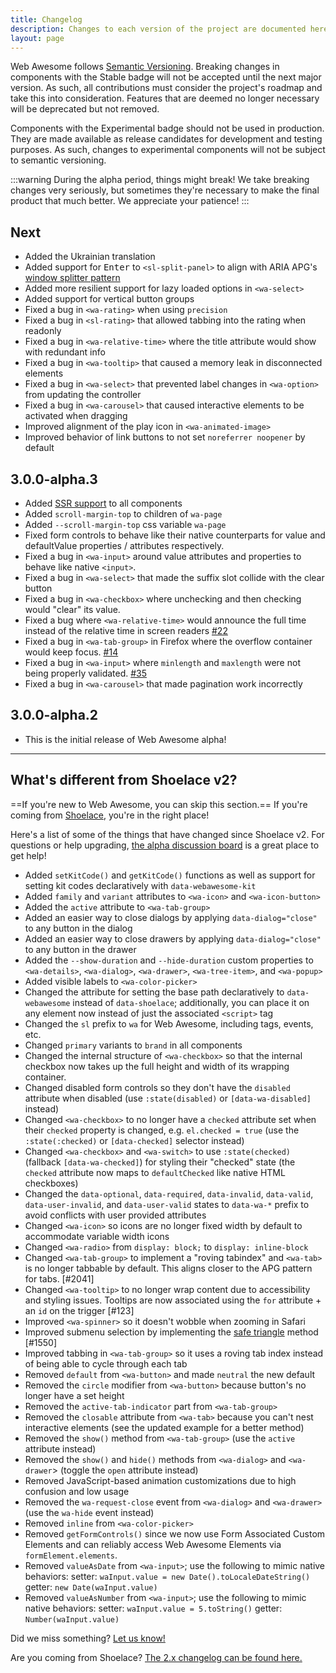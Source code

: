 ```yaml
---
title: Changelog
description: Changes to each version of the project are documented here.
layout: page
---
```


Web Awesome follows [Semantic Versioning](https://semver.org/). Breaking changes in components with the <wa-badge variant="brand" pill>Stable</wa-badge> badge will not be accepted until the next major version. As such, all contributions must consider the project's roadmap and take this into consideration. Features that are deemed no longer necessary will be deprecated but not removed.

Components with the <wa-badge variant="warning" pill>Experimental</wa-badge> badge should not be used in production. They are made available as release candidates for development and testing purposes. As such, changes to experimental components will not be subject to semantic versioning.

:::warning
During the alpha period, things might break! We take breaking changes very seriously, but sometimes they're necessary to make the final product that much better. We appreciate your patience!
:::

## Next

- Added the Ukrainian translation
- Added support for <kbd>Enter</kbd> to `<sl-split-panel>` to align with ARIA APG's [window splitter pattern](https://www.w3.org/WAI/ARIA/apg/patterns/windowsplitter/)
- Added more resilient support for lazy loaded options in `<wa-select>`
- Added support for vertical button groups
- Fixed a bug in `<wa-rating>` when using `precision`
- Fixed a bug in `<sl-rating>` that allowed tabbing into the rating when readonly
- Fixed a bug in `<wa-relative-time>` where the title attribute would show with redundant info
- Fixed a bug in `<wa-tooltip>` that caused a memory leak in disconnected elements
- Fixed a bug in `<wa-select>` that prevented label changes in `<wa-option>` from updating the controller
- Fixed a bug in `<wa-carousel>` that caused interactive elements to be activated when dragging
- Improved alignment of the play icon in `<wa-animated-image>`
- Improved behavior of link buttons to not set `noreferrer noopener` by default

## 3.0.0-alpha.3

- Added [SSR support](/docs/experimental/ssr/) to all components
- Added `scroll-margin-top` to children of `wa-page`
- Added `--scroll-margin-top` css variable `wa-page`
- Fixed form controls to behave like their native counterparts for value and defaultValue properties / attributes respectively.
- Fixed a bug in `<wa-input>` around value attributes and properties to behave like native `<input>`.
- Fixed a bug in `<wa-select>` that made the suffix slot collide with the clear button
- Fixed a bug in `<wa-checkbox>` where unchecking and then checking would "clear" its value.
- Fixed a bug where `<wa-relative-time>` would announce the full time instead of the relative time in screen readers [#22](https://github.com/shoelace-style/webawesome-alpha/issues/22)
- Fixed a bug in `<wa-tab-group>` in Firefox where the overflow container would keep focus. [#14](https://github.com/shoelace-style/webawesome-alpha/issues/14)
- Fixed a bug in `<wa-input>` where `minlength` and `maxlength` were not being properly validated. [#35](https://github.com/shoelace-style/webawesome-alpha/issues/35)
- Fixed a bug in `<wa-carousel>` that made pagination work incorrectly

## 3.0.0-alpha.2

- This is the initial release of Web Awesome alpha!

---

## What's different from Shoelace v2?

==If you're new to Web Awesome, you can skip this section.== If you're coming from [Shoelace](https://shoelace.style/), you're in the right place!

Here's a list of some of the things that have changed since Shoelace v2. For questions or help upgrading, [the alpha discussion board](https://github.com/shoelace-style/webawesome-alpha/discussions) is a great place to get help!

- Added `setKitCode()` and `getKitCode()` functions as well as support for setting kit codes declaratively with `data-webawesome-kit`
- Added `family` and `variant` attributes to `<wa-icon>` and `<wa-icon-button>`
- Added the `active` attribute to `<wa-tab-group>`
- Added an easier way to close dialogs by applying `data-dialog="close"` to any button in the dialog
- Added an easier way to close drawers by applying `data-dialog="close"` to any button in the drawer
- Added the `--show-duration` and `--hide-duration` custom properties to `<wa-details>`, `<wa-dialog>`, `<wa-drawer>`, `<wa-tree-item>`, and `<wa-popup>`
- Added visible labels to `<wa-color-picker>`
- Changed the attribute for setting the base path declaratively to `data-webawesome` instead of `data-shoelace`; additionally, you can place it on any element now instead of just the associated `<script>` tag
- Changed the `sl` prefix to `wa` for Web Awesome, including tags, events, etc.
- Changed `primary` variants to `brand` in all components
- Changed the internal structure of `<wa-checkbox>` so that the internal checkbox now takes up the full height and width of its wrapping container.
- Changed disabled form controls so they don't have the `disabled` attribute when disabled (use `:state(disabled)` or `[data-wa-disabled]` instead)
- Changed `<wa-checkbox>` to no longer have a `checked` attribute set when their `checked` property is changed, e.g. `el.checked = true` (use the `:state(:checked)` or `[data-checked]` selector instead)
- Changed `<wa-checkbox>` and `<wa-switch>` to use `:state(checked)` (fallback `[data-wa-checked]`) for styling their "checked" state (the `checked` attribute now maps to `defaultChecked` like native HTML checkboxes)
- Changed the `data-optional`, `data-required`, `data-invalid`, `data-valid`, `data-user-invalid`, and `data-user-valid` states to `data-wa-*` prefix to avoid conflicts with user provided attributes
- Changed `<wa-icon>` so icons are no longer fixed width by default to accommodate variable width icons
- Changed `<wa-radio>` from `display: block;` to `display: inline-block`
- Changed `<wa-tab-group>` to implement a "roving tabindex" and `<wa-tab>` is no longer tabbable by default. This aligns closer to the APG pattern for tabs. [#2041]
- Changed `<wa-tooltip>` to no longer wrap content due to accessibility and styling issues. Tooltips are now associated using the `for` attribute + an `id` on the trigger [#123]
- Improved `<wa-spinner>` so it doesn't wobble when zooming in Safari
- Improved submenu selection by implementing the [safe triangle](https://www.smashingmagazine.com/2023/08/better-context-menus-safe-triangles/) method [#1550]
- Improved tabbing in `<wa-tab-group>` so it uses a roving tab index instead of being able to cycle through each tab
- Removed `default` from `<wa-button>` and made `neutral` the new default
- Removed the `circle` modifier from `<wa-button>` because button's no longer have a set height
- Removed the `active-tab-indicator` part from `<wa-tab-group>`
- Removed the `closable` attribute from `<wa-tab>` because you can't nest interactive elements (see the updated example for a better method)
- Removed the `show()` method from `<wa-tab-group>` (use the `active` attribute instead)
- Removed the `show()` and `hide()` methods from `<wa-dialog>` and `<wa-drawer`> (toggle the `open` attribute instead)
- Removed JavaScript-based animation customizations due to high confusion and low usage
- Removed the `wa-request-close` event from `<wa-dialog>` and `<wa-drawer>` (use the `wa-hide` event instead)
- Removed `inline` from `<wa-color-picker>`
- Removed `getFormControls()` since we now use Form Associated Custom Elements and can reliably access Web Awesome Elements via `formElement.elements`.
- Removed `valueAsDate` from `<wa-input>`; use the following to mimic native behaviors:
    setter: `waInput.value = new Date().toLocaleDateString()`
    getter: `new Date(waInput.value)`
- Removed `valueAsNumber` from `<wa-input>`; use the following to mimic native behaviors:
    setter: `waInput.value = 5.toString()`
    getter: `Number(waInput.value)`

Did we miss something? [Let us know!](https://github.com/shoelace-style/webawesome-alpha/discussions)

Are you coming from Shoelace? [The 2.x changelog can be found here.](https://shoelace.style/resources/changelog/)